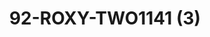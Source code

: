 ---
title: 92-ROXY-TWO1141 (3)
image: 92-ROXY-TWO1141 (3).jpg
brand: outlet-sposa
layout: vestito
---